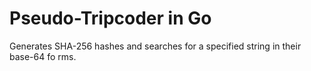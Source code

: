 # Pseudo-Tripcoder in Go

Generates SHA-256 hashes and searches for a specified string in their base-64 fo
rms.
